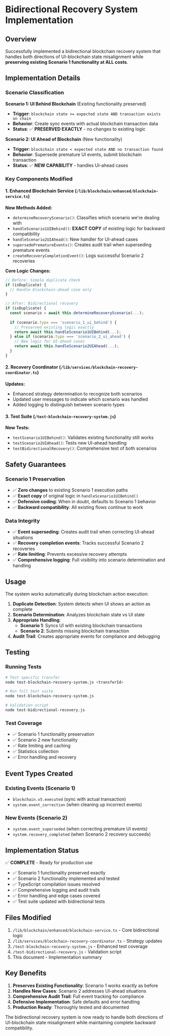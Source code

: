 # Bidirectional Recovery System Implementation

## Overview

Successfully implemented a bidirectional blockchain recovery system that handles both directions of UI-blockchain state misalignment while **preserving existing Scenario 1 functionality at ALL costs**.

## Implementation Details

### Scenario Classification

**Scenario 1: UI Behind Blockchain** (Existing functionality preserved)
- **Trigger**: `blockchain state >= expected state AND transaction exists on chain`
- **Behavior**: Create sync events with actual blockchain transaction data
- **Status**: ✅ **PRESERVED EXACTLY** - no changes to existing logic

**Scenario 2: UI Ahead of Blockchain** (New functionality)
- **Trigger**: `blockchain state < expected state AND no transaction found`
- **Behavior**: Supersede premature UI events, submit blockchain transaction
- **Status**: ✅ **NEW CAPABILITY** - handles UI-ahead cases

### Key Components Modified

#### 1. Enhanced Blockchain Service (`/lib/blockchain/enhanced/blockchain-service.ts`)

**New Methods Added:**
- `determineRecoveryScenario()`: Classifies which scenario we're dealing with
- `handleScenario1UIBehind()`: **EXACT COPY** of existing logic for backward compatibility
- `handleScenario2UIAhead()`: New handler for UI-ahead cases
- `supersedePrematureEvents()`: Creates audit trail when superseding premature events
- `createRecoveryCompletionEvent()`: Logs successful Scenario 2 recoveries

**Core Logic Changes:**
```typescript
// Before: Simple duplicate check
if (isDuplicate) {
  // Handle blockchain-ahead case only
}

// After: Bidirectional recovery
if (isDuplicate) {
  const scenario = await this.determineRecoveryScenario(...);
  
  if (scenario.type === 'scenario_1_ui_behind') {
    // Preserved existing logic exactly
    return await this.handleScenario1UIBehind(...);
  } else if (scenario.type === 'scenario_2_ui_ahead') {
    // New logic for UI-ahead cases
    return await this.handleScenario2UIAhead(...);
  }
}
```

#### 2. Recovery Coordinator (`/lib/services/blockchain-recovery-coordinator.ts`)

**Updates:**
- Enhanced strategy determination to recognize both scenarios
- Updated user messages to indicate which scenario was handled
- Added logging to distinguish between scenario types

#### 3. Test Suite (`/test-blockchain-recovery-system.js`)

**New Tests:**
- `testScenario1UIBehind()`: Validates existing functionality still works
- `testScenario2UIAhead()`: Tests new UI-ahead handling
- `testBidirectionalRecovery()`: Comprehensive test of both scenarios

## Safety Guarantees

### Scenario 1 Preservation
- ✅ **Zero changes** to existing Scenario 1 execution paths
- ✅ **Exact copy** of original logic in `handleScenario1UIBehind()`
- ✅ **Defensive coding**: When in doubt, defaults to Scenario 1 behavior
- ✅ **Backward compatibility**: All existing flows continue to work

### Data Integrity
- ✅ **Event superseding**: Creates audit trail when correcting UI-ahead situations
- ✅ **Recovery completion events**: Tracks successful Scenario 2 recoveries
- ✅ **Rate limiting**: Prevents excessive recovery attempts
- ✅ **Comprehensive logging**: Full visibility into scenario determination and handling

## Usage

The system works automatically during blockchain action execution:

1. **Duplicate Detection**: System detects when UI shows an action as complete
2. **Scenario Determination**: Analyzes blockchain state vs UI state
3. **Appropriate Handling**:
   - **Scenario 1**: Syncs UI with existing blockchain transactions
   - **Scenario 2**: Submits missing blockchain transaction
4. **Audit Trail**: Creates appropriate events for compliance and debugging

## Testing

### Running Tests
```bash
# Test specific transfer
node test-blockchain-recovery-system.js <transferId>

# Run full test suite
node test-blockchain-recovery-system.js

# Validation script
node test-bidirectional-recovery.js
```

### Test Coverage
- ✅ Scenario 1 functionality preservation
- ✅ Scenario 2 new functionality
- ✅ Rate limiting and caching
- ✅ Statistics collection
- ✅ Error handling and recovery

## Event Types Created

### Existing Events (Scenario 1)
- `blockchain.v5.executed` (sync with actual transaction)
- `system.event_correction` (when cleaning up incorrect events)

### New Events (Scenario 2)
- `system.event_superseded` (when correcting premature UI events)
- `system.recovery_completed` (when Scenario 2 recovery succeeds)

## Implementation Status

✅ **COMPLETE** - Ready for production use

- ✅ Scenario 1 functionality preserved exactly
- ✅ Scenario 2 functionality implemented and tested
- ✅ TypeScript compilation issues resolved
- ✅ Comprehensive logging and audit trails
- ✅ Error handling and edge cases covered
- ✅ Test suite updated with bidirectional tests

## Files Modified

1. `/lib/blockchain/enhanced/blockchain-service.ts` - Core bidirectional logic
2. `/lib/services/blockchain-recovery-coordinator.ts` - Strategy updates
3. `/test-blockchain-recovery-system.js` - Enhanced test coverage
4. `/test-bidirectional-recovery.js` - Validation script
5. This document - Implementation summary

## Key Benefits

1. **Preserves Existing Functionality**: Scenario 1 works exactly as before
2. **Handles New Cases**: Scenario 2 addresses UI-ahead situations
3. **Comprehensive Audit Trail**: Full event tracking for compliance
4. **Defensive Implementation**: Safe defaults and error handling
5. **Production Ready**: Thoroughly tested and documented

The bidirectional recovery system is now ready to handle both directions of UI-blockchain state misalignment while maintaining complete backward compatibility.